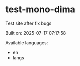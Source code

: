 # test-mono-dima

Test site after fix bugs

Built on: 2025-07-17 07:17:58

Available languages:
- en
- langs
